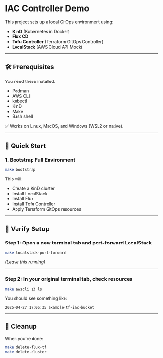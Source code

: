 # IAC Controller Demo

This project sets up a local GitOps environment using:
- **KinD** (Kubernetes in Docker)
- **Flux CD**
- **Tofu Controller** (Terraform GitOps Controller)
- **LocalStack** (AWS Cloud API Mock)

---

## 🛠 Prerequisites

You need these installed:

- Podman
- AWS CLI
- kubectl
- KinD
- Make
- Bash shell

✅ Works on Linux, MacOS, and Windows (WSL2 or native).

---

## 🚀 Quick Start

### 1. Bootstrap Full Environment

```bash
make bootstrap
```

This will:
- Create a KinD cluster
- Install LocalStack
- Install Flux
- Install Tofu Controller
- Apply Terraform GitOps resources

---

## 🔎 Verify Setup

### Step 1: Open a new terminal tab and port-forward LocalStack

```bash
make localstack-port-forward
```

_(Leave this running)_

---

### Step 2: In your original terminal tab, check resources

```bash
make awscli s3 ls
```

You should see something like:

```
2025-04-27 17:05:35 example-tf-iac-bucket
```

---

## 🧹 Cleanup

When you're done:

```bash
make delete-flux-tf
make delete-cluster
```